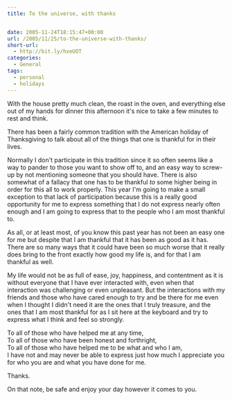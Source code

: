 ```yaml
---
title: To the universe, with thanks


date: 2005-11-24T18:15:47+00:00
url: /2005/11/25/to-the-universe-with-thanks/
short-url:
  - http://bit.ly/hxeUOT
categories:
  - General
tags:
  - personal
  - holidays
---
```

With the house pretty much clean, the roast in the oven, and everything else out of my hands for dinner this afternoon it's nice to take a few minutes to rest and think.

There has been a fairly common tradition with the American holiday of Thanksgiving to talk about all of the things that one is thankful for in their lives.

Normally I don't participate in this tradition since it so often seems like a way to pander to those you want to show off to, and an easy way to screw-up by not mentioning someone that you should have. There is also somewhat of a fallacy that one has to be thankful _to_ some higher being in order for this all to work properly. This year I'm going to make a small exception to that lack of participation because this is a really good opportunity for me to express something that I do not express nearly often enough and I am going to express that to the people who I am most thankful to.

As all, or at least most, of you know this past year has not been an easy one for me but despite that I am thankful that it has been as good as it has. There are so many ways that it could have been so much worse that it really does bring to the front exactly how good my life is, and for that I am thankful as well.

My life would not be as full of ease, joy, happiness, and contentment as it is without everyone that I have ever interacted with, even when that interaction was challenging or even unpleasant. But the interactions with my friends and those who have cared enough to try and be there for me even when I thought I didn't need it are the ones that I truly treasure, and the ones that I am most thankful for as I sit here at the keyboard and try to express what I think and feel so strongly.

To all of those who have helped me at any time,<br /> To all of those who have been honest and forthright,<br /> To all of those who have helped me to be what and who I am,<br /> I have not and may never be able to express just how much I appreciate you for who you are and what you have done for me.

Thanks.

On that note, be safe and enjoy your day however it comes to you.